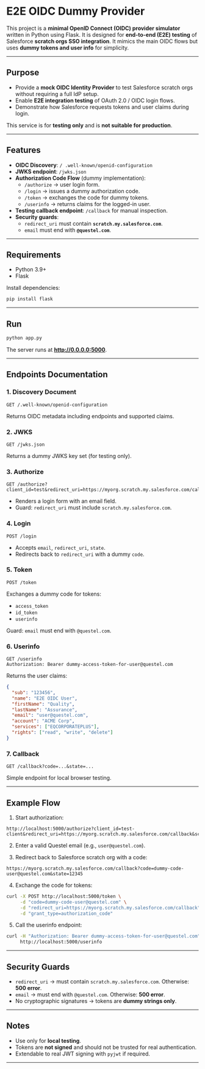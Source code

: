 # E2E OIDC Dummy Provider

This project is a **minimal OpenID Connect (OIDC) provider simulator** written in Python using Flask.
It is designed for **end-to-end (E2E) testing** of Salesforce **scratch orgs SSO integration**.
It mimics the main OIDC flows but uses **dummy tokens and user info** for simplicity.

---

## Purpose

- Provide a **mock OIDC Identity Provider** to test Salesforce scratch orgs without requiring a full IdP setup.
- Enable **E2E integration testing** of OAuth 2.0 / OIDC login flows.
- Demonstrate how Salesforce requests tokens and user claims during login.

This service is for **testing only** and is **not suitable for production**.

---

## Features

- **OIDC Discovery**: `/ .well-known/openid-configuration`
- **JWKS endpoint**: `/jwks.json`
- **Authorization Code Flow** (dummy implementation):
  - `/authorize` → user login form.
  - `/login` → issues a dummy authorization code.
  - `/token` → exchanges the code for dummy tokens.
  - `/userinfo` → returns claims for the logged-in user.
- **Testing callback endpoint**: `/callback` for manual inspection.
- **Security guards**:
  - `redirect_uri` must contain **`scratch.my.salesforce.com`**.
  - `email` must end with **`@questel.com`**.

---

## Requirements

- Python 3.9+
- Flask

Install dependencies:

```bash
pip install flask
```

---

## Run

```bash
python app.py
```

The server runs at **http://0.0.0.0:5000**.

---

## Endpoints Documentation

### 1. Discovery Document
```
GET /.well-known/openid-configuration
```
Returns OIDC metadata including endpoints and supported claims.

### 2. JWKS
```
GET /jwks.json
```
Returns a dummy JWKS key set (for testing only).

### 3. Authorize
```
GET /authorize?client_id=test&redirect_uri=https://myorg.scratch.my.salesforce.com/callback&scope=openid%20email&state=12345
```
- Renders a login form with an email field.
- Guard: `redirect_uri` must include `scratch.my.salesforce.com`.

### 4. Login
```
POST /login
```
- Accepts `email`, `redirect_uri`, `state`.
- Redirects back to `redirect_uri` with a dummy `code`.

### 5. Token
```
POST /token
```
Exchanges a dummy code for tokens:
- `access_token`
- `id_token`
- `userinfo`

Guard: `email` must end with `@questel.com`.

### 6. Userinfo
```
GET /userinfo
Authorization: Bearer dummy-access-token-for-user@questel.com
```
Returns the user claims:
```json
{
  "sub": "123456",
  "name": "E2E OIDC User",
  "firstName": "Quality",
  "lastName": "Assurance",
  "email": "user@questel.com",
  "account": "ACME Corp",
  "services": ["EQCORPORATEPLUS"],
  "rights": ["read", "write", "delete"]
}
```

### 7. Callback
```
GET /callback?code=...&state=...
```
Simple endpoint for local browser testing.

---

## Example Flow

1. Start authorization:
```
http://localhost:5000/authorize?client_id=test-client&redirect_uri=https://myorg.scratch.my.salesforce.com/callback&scope=openid%20email&state=12345
```

2. Enter a valid Questel email (e.g., `user@questel.com`).

3. Redirect back to Salesforce scratch org with a code:
```
https://myorg.scratch.my.salesforce.com/callback?code=dummy-code-user@questel.com&state=12345
```

4. Exchange the code for tokens:
```bash
curl -X POST http://localhost:5000/token \
     -d "code=dummy-code-user@questel.com" \
     -d "redirect_uri=https://myorg.scratch.my.salesforce.com/callback" \
     -d "grant_type=authorization_code"
```

5. Call the userinfo endpoint:
```bash
curl -H "Authorization: Bearer dummy-access-token-for-user@questel.com" \
     http://localhost:5000/userinfo
```

---

## Security Guards

- `redirect_uri` → must contain `scratch.my.salesforce.com`.
  Otherwise: **500 error**.
- `email` → must end with `@questel.com`.
  Otherwise: **500 error**.
- No cryptographic signatures → tokens are **dummy strings only**.

---

## Notes

- Use only for **local testing**.
- Tokens are **not signed** and should not be trusted for real authentication.
- Extendable to real JWT signing with `pyjwt` if required.

---

